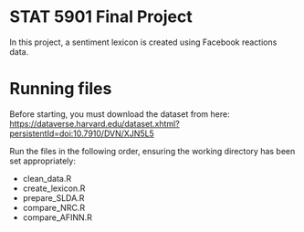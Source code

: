 # STAT 5901 Final Project

In this project, a sentiment lexicon is created using Facebook reactions data. 

# Running files

Before starting, you must download the dataset from here: 
https://dataverse.harvard.edu/dataset.xhtml?persistentId=doi:10.7910/DVN/XJN5L5

Run the files in the following order, ensuring the working directory has been set appropriately: 

- clean_data.R
- create_lexicon.R
- prepare_SLDA.R
- compare_NRC.R
- compare_AFINN.R
